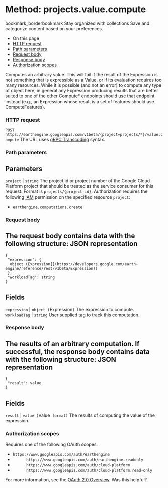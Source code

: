 
#  Method: projects.value.compute 
bookmark_borderbookmark Stay organized with collections  Save and categorize content based on your preferences.
  * On this page
  * [HTTP request](https://developers.google.com/earth-engine/reference/rest/v1beta/projects.value/compute#http-request)
  * [Path parameters](https://developers.google.com/earth-engine/reference/rest/v1beta/projects.value/compute#path-parameters)
  * [Request body](https://developers.google.com/earth-engine/reference/rest/v1beta/projects.value/compute#request-body)
  * [Response body](https://developers.google.com/earth-engine/reference/rest/v1beta/projects.value/compute#response-body)
  * [Authorization scopes](https://developers.google.com/earth-engine/reference/rest/v1beta/projects.value/compute#authorization-scopes)


Computes an arbitrary value. This will fail if the result of the Expression is not something that is expressible as a Value, or if its evaluation requires too many resources. While it is possible (and not an error) to compute any type of object here, in general any Expression producing results that are better suited to one of the other Compute* endpoints should use that endpoint instead (e.g., an Expression whose result is a set of features should use ComputeFeatures).
### HTTP request
`POST https://earthengine.googleapis.com/v1beta/{project=projects/*}/value:compute`
The URL uses [gRPC Transcoding](https://google.aip.dev/127) syntax.
### Path parameters
Parameters  
---  
`project` |  `string` The project id or project number of the Google Cloud Platform project that should be treated as the service consumer for this request. Format is `projects/{project-id}`. Authorization requires the following [IAM](https://cloud.google.com/iam/docs/) permission on the specified resource `project`:
  * `earthengine.computations.create`

  
### Request body
The request body contains data with the following structure:
JSON representation  
---  
```
{
 "expression": {
  object (Expression[](https://developers.google.com/earth-engine/reference/rest/v1beta/Expression))
 },
 "workloadTag": string
}
```
  
Fields  
---  
`expression` |  `object (`Expression[](https://developers.google.com/earth-engine/reference/rest/v1beta/Expression)`)` The expression to compute.  
`workloadTag` |  `string` User supplied tag to track this computation.  
### Response body
The results of an arbitrary computation.
If successful, the response body contains data with the following structure:
JSON representation  
---  
```
{
 "result": value
}
```
  
Fields  
---  
`result` |  `value (`Value[](https://protobuf.dev/reference/protobuf/google.protobuf/#value)` format)` The results of computing the value of the expression.  
### Authorization scopes
Requires one of the following OAuth scopes:
  * `https://www.googleapis.com/auth/earthengine`
  * `      https://www.googleapis.com/auth/earthengine.readonly`
  * `      https://www.googleapis.com/auth/cloud-platform`
  * `      https://www.googleapis.com/auth/cloud-platform.read-only`


For more information, see the [OAuth 2.0 Overview](https://developers.google.com/identity/protocols/OAuth2).
Was this helpful?
